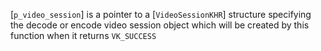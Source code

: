 [`p_video_session`] is a pointer to a [`VideoSessionKHR`] structure
specifying the decode or encode video session object which will be
created by this function when it returns `VK_SUCCESS`